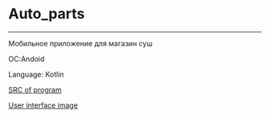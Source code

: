 # Auto_parts
--- 
Мобильное приложение для магазин суш

OC:Andoid

Language: Kotlin

[SRC of program](Requirements/SRC.md)

[User interface image](Mockups)
